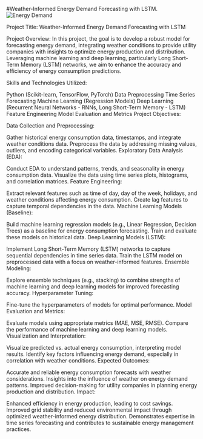#Weather-Informed Energy Demand Forecasting with LSTM. 
![Energy Demand](https://github.com/ssprakash5/Energy-Demand-Forecasting-in-accordance-to-weather-by-LSTM./assets/154003057/553e3982-a2c3-4445-8241-780ea795cb0c)

Project Title: Weather-Informed Energy Demand Forecasting with LSTM

Project Overview:
In this project, the goal is to develop a robust model for forecasting energy demand, integrating weather conditions to provide utility companies with insights to optimize energy production and distribution. Leveraging machine learning and deep learning, particularly Long Short-Term Memory (LSTM) networks, we aim to enhance the accuracy and efficiency of energy consumption predictions.

Skills and Technologies Utilized:

Python (Scikit-learn, TensorFlow, PyTorch)
Data Preprocessing
Time Series Forecasting
Machine Learning (Regression Models)
Deep Learning (Recurrent Neural Networks - RNNs, Long Short-Term Memory - LSTM)
Feature Engineering
Model Evaluation and Metrics
Project Objectives:

Data Collection and Preprocessing:

Gather historical energy consumption data, timestamps, and integrate weather conditions data.
Preprocess the data by addressing missing values, outliers, and encoding categorical variables.
Exploratory Data Analysis (EDA):

Conduct EDA to understand patterns, trends, and seasonality in energy consumption data.
Visualize the data using time series plots, histograms, and correlation matrices.
Feature Engineering:

Extract relevant features such as time of day, day of the week, holidays, and weather conditions affecting energy consumption.
Create lag features to capture temporal dependencies in the data.
Machine Learning Models (Baseline):

Build machine learning regression models (e.g., Linear Regression, Decision Trees) as a baseline for energy consumption forecasting.
Train and evaluate these models on historical data.
Deep Learning Models (LSTM):

Implement Long Short-Term Memory (LSTM) networks to capture sequential dependencies in time series data.
Train the LSTM model on preprocessed data with a focus on weather-informed features.
Ensemble Modeling:

Explore ensemble techniques (e.g., stacking) to combine strengths of machine learning and deep learning models for improved forecasting accuracy.
Hyperparameter Tuning:

Fine-tune the hyperparameters of models for optimal performance.
Model Evaluation and Metrics:

Evaluate models using appropriate metrics (MAE, MSE, RMSE).
Compare the performance of machine learning and deep learning models.
Visualization and Interpretation:

Visualize predicted vs. actual energy consumption, interpreting model results.
Identify key factors influencing energy demand, especially in correlation with weather conditions.
Expected Outcomes:

Accurate and reliable energy consumption forecasts with weather considerations.
Insights into the influence of weather on energy demand patterns.
Improved decision-making for utility companies in planning energy production and distribution.
Impact:

Enhanced efficiency in energy production, leading to cost savings.
Improved grid stability and reduced environmental impact through optimized weather-informed energy distribution.
Demonstrates expertise in time series forecasting and contributes to sustainable energy management practices.
